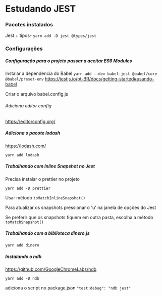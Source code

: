 # Estudando JEST

### Pacotes instalados

Jest + tipos- `yarn add -D jest @types/jest`

### Configurações

##### Configuração para o projeto passar a aceitar ES6 Modules

Instalar a dependencia do Babel
`yarn add --dev babel-jest @babel/core @babel/preset-env`
https://jestjs.io/pt-BR/docs/getting-started#usando-babel

Criar o arquivo babel.config.js

###### Adiciona editor config

https://editorconfig.org/

##### Adiciona o pacote lodash

https://lodash.com/

`yarn add lodash`

##### Trabalhando com Inline Snapshot no Jest

Precisa instalar o prettier no projeto

`yarn add -D prettier`

Usar método `toMatchInlineSnapshot()`

Para atualizar os snapshots pressionar o 'u' na janela de opções do Jest

Se preferir que os snapshots fiquem em outra pasta, escolha a método `toMatchSnapshot()`

##### Trabalhando com a biblioteca dinero.js

`yarn add dinero`

##### Instalando o ndb

https://github.com/GoogleChromeLabs/ndb

`yarn add -D ndb`

adiciona o script no package.json
`"test:debug": "ndb jest"`
